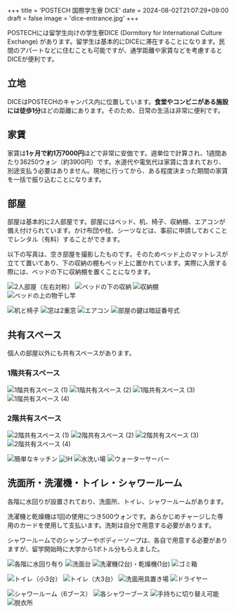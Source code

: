 +++
title = 'POSTECH 国際学生寮 DICE'
date = 2024-08-02T21:07:29+09:00
draft = false
image = 'dice-entrance.jpg'
+++

POSTECHには留学生向けの学生寮DICE (Dormitory for International Culture Exchange) があります。留学生は基本的にDICEに滞在することになります。民間のアパートなどに住むことも可能ですが、通学距離や家賃などを考慮するとDICEが便利です。

## 立地

DICEはPOSTECHのキャンパス内に位置しています。**食堂やコンビニがある施設には徒歩1分**ほどの距離にあります。そのため、日常の生活は非常に便利です。

## 家賃

家賃は**1ヶ月で約1万7000円**ほどで非常に安価です。週単位で計算され、1週間あたり36250ウォン（約3900円）です。水道代や電気代は家賃に含まれており、別途支払う必要はありません。現地に行ってから、ある程度決まった期間の家賃を一括で振り込むことになります。

## 部屋

部屋は基本的に2人部屋です。部屋にはベッド、机、椅子、収納棚、エアコンが備え付けられています。かけ布団や枕、シーツなどは、事前に申請しておくことでレンタル（有料）することができます。

以下の写真は、空き部屋を撮影したものです。そのためベッド上のマットレスが立てて置いてあり、下の収納の棚もベッド上に置かれています。実際に入居する際には、ベッドの下に収納棚を置くことになります。

![2人部屋（左右対称）](dice-room-1.jpg) ![ベッドの下の収納](dice-room-2.jpg) ![収納棚](dice-room-3.jpg) ![ベッドの上の物干し竿](dice-room-4.jpg)

![机と椅子](dice-room-5.jpg) ![窓は2重窓](dice-room-6.jpg) ![エアコン](dice-room-7.jpg) ![部屋の鍵は暗証番号式](dice-room-8.jpg)

## 共有スペース

個人の部屋以外にも共有スペースがあります。

### 1階共有スペース

![1階共有スペース (1)](dice-share-1-1.jpg) ![1階共有スペース (2)](dice-share-1-2.jpg) ![1階共有スペース (3)](dice-share-1-3.jpg) ![1階共有スペース (4)](dice-share-1-4.jpg)

### 2階共有スペース

![2階共有スペース (1)](dice-share-2-1.jpg) ![2階共有スペース (2)](dice-share-2-2.jpg) ![2階共有スペース (3)](dice-share-2-3.jpg) ![2階共有スペース (4)](dice-share-2-4.jpg)

![簡単なキッチン](dice-share-2-5.jpg) ![IH](dice-share-2-6.jpg) ![水洗い場](dice-share-2-7.jpg) ![ウォーターサーバー](dice-share-2-8.jpg)

## 洗面所・洗濯機・トイレ・シャワールーム

各階に水回りが設置されており、洗面所、トイレ、シャワールームがあります。

洗濯機と乾燥機は1回の使用につき500ウォンです。あらかじめチャージした専用のカードを使用して支払います。洗剤は自分で用意する必要があります。

シャワールームでのシャンプーやボディーソープは、各自で用意する必要がありますが、留学開始時に大学から1ボトル分もらえました。

![各階に水回り有り](dice-washroom-1.jpg) ![洗面台](dice-sink-1.jpg) ![洗濯機(2台)・乾燥機(1台)](dice-laundry-1.jpg) ![ゴミ箱](dice-trashbox-1.jpg)

![トイレ（小3台）](dice-toilet-1.jpg) ![トイレ（大3台）](dice-toilet-2.jpg) ![洗面用具置き場](dice-shelf-1.jpg) ![ドライヤー](dice-hair-dryer-1.jpg)

![シャワールーム（6ブース）](dice-shower-1.jpg) ![各シャワーブース](dice-shower-2.jpg) ![手持ちに切り替え可能](dice-shower-3.jpg) ![脱衣所](dice-shower-4.jpg)
